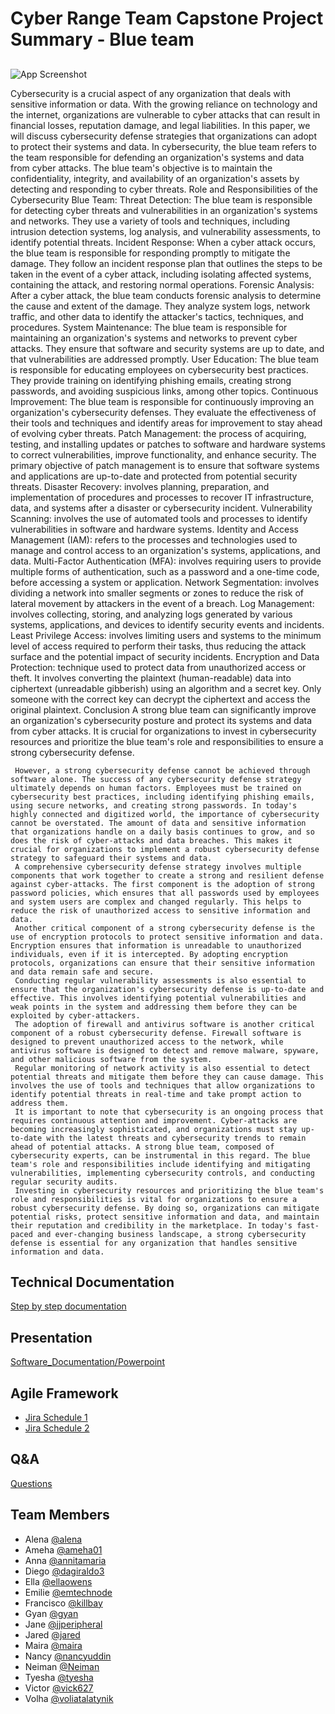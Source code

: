 # Cyber Range Team Capstone Project Summary - Blue team  


## 

![App Screenshot](https://asseco.com/files/public/_processed_/csm_Togo_b7ced0b0d4.png)

 Cybersecurity is a crucial aspect of any organization that deals with sensitive information or data. With the growing reliance on technology and the internet, organizations are vulnerable to cyber attacks that can result in financial losses, reputation damage, and legal liabilities. In this paper, we will discuss cybersecurity defense strategies that organizations can adopt to protect their systems and data.
     In cybersecurity, the blue team refers to the team responsible for defending an organization's systems and data from cyber attacks. The blue team's objective is to maintain the confidentiality, integrity, and availability of an organization's assets by detecting and responding to cyber threats.
Role and Responsibilities of the Cybersecurity Blue Team:
Threat Detection: The blue team is responsible for detecting cyber threats and vulnerabilities in an organization's systems and networks. They use a variety of tools and techniques, including intrusion detection systems, log analysis, and vulnerability assessments, to identify potential threats.
Incident Response: When a cyber attack occurs, the blue team is responsible for responding promptly to mitigate the damage. They follow an incident response plan that outlines the steps to be taken in the event of a cyber attack, including isolating affected systems, containing the attack, and restoring normal operations.
Forensic Analysis: After a cyber attack, the blue team conducts forensic analysis to determine the cause and extent of the damage. They analyze system logs, network traffic, and other data to identify the attacker's tactics, techniques, and procedures.
System Maintenance: The blue team is responsible for maintaining an organization's systems and networks to prevent cyber attacks. They ensure that software and security systems are up to date, and that vulnerabilities are addressed promptly.
User Education: The blue team is responsible for educating employees on cybersecurity best practices. They provide training on identifying phishing emails, creating strong passwords, and avoiding suspicious links, among other topics.
Continuous Improvement: The blue team is responsible for continuously improving an organization's cybersecurity defenses. They evaluate the effectiveness of their tools and techniques and identify areas for improvement to stay ahead of evolving cyber threats.
Patch Management: the process of acquiring, testing, and installing updates or patches to software and hardware systems to correct vulnerabilities, improve functionality, and enhance security. The primary objective of patch management is to ensure that software systems and applications are up-to-date and protected from potential security threats.
Disaster Recovery: involves planning, preparation, and implementation of procedures and processes to recover IT infrastructure, data, and systems after a disaster or cybersecurity incident.
Vulnerability Scanning: involves the use of automated tools and processes to identify vulnerabilities in software and hardware systems.
Identity and Access Management (IAM): refers to the processes and technologies used to manage and control access to an organization's systems, applications, and data.
Multi-Factor Authentication (MFA): involves requiring users to provide multiple forms of authentication, such as a password and a one-time code, before accessing a system or application.
Network Segmentation: involves dividing a network into smaller segments or zones to reduce the risk of lateral movement by attackers in the event of a breach.
Log Management: involves collecting, storing, and analyzing logs generated by various systems, applications, and devices to identify security events and incidents. 
Least Privilege Access: involves limiting users and systems to the minimum level of access required to perform their tasks, thus reducing the attack surface and the potential impact of security incidents. 
Encryption and Data Protection: technique used to protect data from unauthorized access or theft. It involves converting the plaintext (human-readable) data into ciphertext (unreadable gibberish) using an algorithm and a secret key. Only someone with the correct key can decrypt the ciphertext and access the original plaintext.
Conclusion
     A strong blue team can significantly improve an organization's cybersecurity posture and protect its systems and data from cyber attacks. It is crucial for organizations to invest in cybersecurity resources and prioritize the blue team's role and responsibilities to ensure a strong cybersecurity defense.

     However, a strong cybersecurity defense cannot be achieved through software alone. The success of any cybersecurity defense strategy ultimately depends on human factors. Employees must be trained on cybersecurity best practices, including identifying phishing emails, using secure networks, and creating strong passwords. In today's highly connected and digitized world, the importance of cybersecurity cannot be overstated. The amount of data and sensitive information that organizations handle on a daily basis continues to grow, and so does the risk of cyber-attacks and data breaches. This makes it crucial for organizations to implement a robust cybersecurity defense strategy to safeguard their systems and data.
     A comprehensive cybersecurity defense strategy involves multiple components that work together to create a strong and resilient defense against cyber-attacks. The first component is the adoption of strong password policies, which ensures that all passwords used by employees and system users are complex and changed regularly. This helps to reduce the risk of unauthorized access to sensitive information and data.
     Another critical component of a strong cybersecurity defense is the use of encryption protocols to protect sensitive information and data. Encryption ensures that information is unreadable to unauthorized individuals, even if it is intercepted. By adopting encryption protocols, organizations can ensure that their sensitive information and data remain safe and secure.
     Conducting regular vulnerability assessments is also essential to ensure that the organization's cybersecurity defense is up-to-date and effective. This involves identifying potential vulnerabilities and weak points in the system and addressing them before they can be exploited by cyber-attackers.
     The adoption of firewall and antivirus software is another critical component of a robust cybersecurity defense. Firewall software is designed to prevent unauthorized access to the network, while antivirus software is designed to detect and remove malware, spyware, and other malicious software from the system.
     Regular monitoring of network activity is also essential to detect potential threats and mitigate them before they can cause damage. This involves the use of tools and techniques that allow organizations to identify potential threats in real-time and take prompt action to address them.
     It is important to note that cybersecurity is an ongoing process that requires continuous attention and improvement. Cyber-attacks are becoming increasingly sophisticated, and organizations must stay up-to-date with the latest threats and cybersecurity trends to remain ahead of potential attacks. A strong blue team, composed of cybersecurity experts, can be instrumental in this regard. The blue team's role and responsibilities include identifying and mitigating vulnerabilities, implementing cybersecurity controls, and conducting regular security audits.
     Investing in cybersecurity resources and prioritizing the blue team's role and responsibilities is vital for organizations to ensure a robust cybersecurity defense. By doing so, organizations can mitigate potential risks, protect sensitive information and data, and maintain their reputation and credibility in the marketplace. In today's fast-paced and ever-changing business landscape, a strong cybersecurity defense is essential for any organization that handles sensitive information and data.


## Technical Documentation

[Step by step documentation](https://docs.google.com/document/d/1ufg-lL1YT5Pf72-AifzWMdgNiWTsxnkgHUhVdONpY-c/edit?usp=sharing)

## Presentation

[Software_Documentation/Powerpoint](https://docs.google.com/presentation/d/18yNWwQrvfefQZUqEECINo0JeCdLnlWzv/edit#slide=id.p1)

## Agile Framework
- [Jira Schedule 1](https://cybersecurityrangeenv.atlassian.net/jira/software/projects/CTRE/boards/1)
- [Jira Schedule 2](https://cybersecurityrangeenv.atlassian.net/jira/software/projects/CTRE/boards/1/backlog)

## Q&A

[Questions](https://docs.google.com/document/d/1-gS53hdiN8ZxduRnXjNI_Sga3Cw74AG0mnnstBYECh4/edit) 





## Team Members
- Alena [@alena](https://www.github.com/)
- Ameha [@ameha01](https://github.com/orgs/cybertrainingrange/people/ameha01)
- Anna [@annitamaria](https://github.com/orgs/cybertrainingrange/people/ANNITAMARIA)
- Diego [@dagiraldo3](https://github.com/orgs/cybertrainingrange/people/dagiraldo3)
- Ella [@ellaowens](https://github.com/ellaowens)
- Emilie [@emtechnode](https://github.com/emtechnode)
- Francisco [@killbay](https://github.com/orgs/cybertrainingrange/people/killbay)
- Gyan [@gyan](https://www.github.com/octokatherine)
- Jane [@jjperipheral](https://github.com/jjperipheral)
- Jared [@jared](https://www.github.com/)
- Maira [@maira](https://www.github.com/)
- Nancy [@nancyuddin](https://github.com/nancyuddin)
- Neiman [@Neiman](https://github.com/orgs/cybertrainingrange/people/bull-in-the-heather)
- Tyesha [@tyesha](https://www.github.com/)
- Victor [@vick627](https://github.com/orgs/cybertrainingrange/people/vick627)
- Volha [@voliatalatynik](https://github.com/orgs/cybertrainingrange/people/voliatalatynik)



